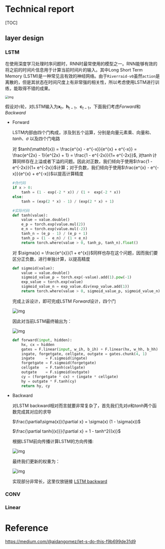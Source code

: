 #	Technical report

[TOC]

## layer design

### LSTM

在使用深度学习处理时序问题时，RNN时最常使用的模型之一。RNN能够有效的将之前的时间片信息用于计算当前时间片的输入。其中Long Short Term Memory (LSTM)是一种常见且有效的神经网络。由于`Riverraid-v0`虽然`action`是离散的，但是其状态在时间尺度上有非常强的相关性，所以考虑使用LSTM进行训练，能取得不错的成果。



<img src="https://miro.medium.com/max/1631/0*tOgVu5w22Jg1yerG.png" alt="img" style="zoom:67%;" />

假设对`t`轮，对LSTM输入为$\mathbf{x}_t$，$\mathbf{h}_{t-1}$、$\mathbf{c}_{t-1}$，下面我们考虑$Forward$和$Backward$

* Forward

  LSTM内部由四个门构成，涉及到五个运算，分别是向量元素乘、向量和、$tanh$、$\sigma$ 以及四个门电路	

  对	$tanh(\mathbf{x}) = \frac{e^{x} - e^{-x}}{e^{x} + e^{-x}} = \frac{e^{2x} - 1}{e^{2x} + 1} = \frac{1 - e^{-2x}}{1+ e^{-2x}}$, 对$\tanh$计算同样存在上溢或者下溢的问题。因此对正数，我们倾向于使用$\frac{1 - e^{-2x}}{1+ e^{-2x}}$计算；对于负数，我们倾向于使用$\frac{e^{x} - e^{-x}}{e^{x} + e^{-x}}$以提高计算精度

  ```python
  #伪代码
  if x > 0:
      tanh = (1 - exp(-2 * x)) / (1 +  exp(-2 * x))
  else:
      tanh = (exp(2 * x) - 1) / (exp(2 * x) + 1)
      
  #实际代码
  def tanh(value):
      value = value.double()
      e_p = torch.exp(value.mul(2))
      e_n = torch.exp(value.mul(-2))
      tanh_n = (e_p - 1) / (e_p + 1)
      tanh_p = (1 - e_n) / (1 + e_n)
      return torch.where(value > 0, tanh_p, tanh_n).float()
  ```

  对 $\sigma(x) = \frac{e^{x}}{1 + e^{x}}$同样也存在这个问题，因而我们要区分正负数，进行单独计算，以提高精度

  ```python
  def sigmoid(value):
      value = value.double()
      sigmoid_value_p = torch.exp(-value).add(1).pow(-1)
      exp_value = torch.exp(value)
      sigmoid_value_n = exp_value.div(exp_value.add(1))
      return torch.where(value > 0, sigmoid_value_p, sigmoid_value_n).float()
  ```

  完成上诉设计，即可完成LSTM $Forward$设计，四个门

  ![img](https://miro.medium.com/max/620/1*Bqk-Ejg2WQzzngwKwiYvSw.gif)

  因此对当前LSTM最终输出为：

  ![img](https://miro.medium.com/max/470/1*bCG_X5bBbxr6_lE4dppZXg.gif)

  ```python
  def forward(input, hidden):
      hx, cx = hidden
      gates = F.linear(input, w_ih, b_ih) + F.linear(hx, w_hh, b_hh)
      ingate, forgetgate, cellgate, outgate = gates.chunk(4, 1)
      ingate     = F.sigmoid(ingate)
      forgetgate = F.sigmoid(forgetgate)
      cellgate   = F.tanh(cellgate)
      outgate    = F.sigmoid(outgate)
      cy = (forgetgate * cx) + (ingate * cellgate)
      hy = outgate * F.tanh(cy)
      return hy, cy
  ```

* Backward

  对LSTM backward相对而言就要非常复杂了，首先我们先对$\sigma$和$tanh$两个函数完成其对应的求导

  $\frac{\partial\sigma(x)}{\partial x} = \sigma(x) (1 - \sigma(x))$

  $\frac{\partial tanh{(x)}}{\partial x} = 1 - tanh^2{(x)}$

  根据LSTM前向传播计算LSTM的方向传播:
  
  ![img](https://miro.medium.com/max/742/1*cWEZJfk8ikLWj4xUS9T64w.gif)
  
  最终我们更新的权重为：
  
  ![img](https://miro.medium.com/max/322/1*DD_ocSrJ1Tvg6G5-8fft4Q.gif)
  
  实现部分非常长，这里仅放链接 [LSTM backward](https://github.com/gpzlx1/ML/blob/master/A3C/layers.py#L292)

### CONV

### Linear

# Reference

https://medium.com/@aidangomez/let-s-do-this-f9b699de31d9

